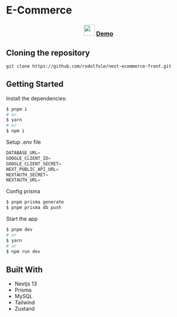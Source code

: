 # E-Commerce

<div align="center">

### <img src="https://raw.githubusercontent.com/rodolfole/next-ecommerce-front/main/app/favicon.ico" height="30px"/> [Demo](https://next-ecommerce-front-swart.vercel.app)

</div>

## Cloning the repository

```shell
git clone https://github.com/rodolfole/next-ecommerce-front.git
```

## Getting Started

Install the dependencies:

```sh
$ pnpm i
# or
$ yarn
# or
$ npm i
```

Setup .env file

```js
DATABASE_URL=
GOOGLE_CLIENT_ID=
GOOGLE_CLIENT_SECRET=
NEXT_PUBLIC_API_URL=
NEXTAUTH_SECRET=
NEXTAUTH_URL=
```

Config prisma

```sh
$ pnpm prisma generate
$ pnpm prisma db push
```

Start the app

```sh
$ pnpm dev
# or
$ yarn
# or
$ npm run dev
```

## Built With

- Nextjs 13
- Prisma
- MySQL
- Tailwind
- Zustand
